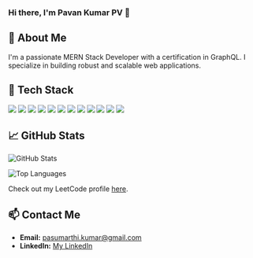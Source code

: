 ### Hi there, I'm Pavan Kumar PV 👋

## 🚀 About Me
I'm a passionate MERN Stack Developer with a certification in GraphQL. I specialize in building robust and scalable web applications.

## 🔧 Tech Stack
  <img src="https://img.icons8.com/color/48/000000/react-native.png"/> <!-- React -->
  <img src="https://img.icons8.com/color/48/000000/next.png"/> <!-- Next.js -->
  <img src="https://img.icons8.com/color/48/000000/html-5.png"/> <!-- HTML5 -->
  <img src="https://img.icons8.com/color/48/000000/css3.png"/> <!-- CSS3 -->
  <img src="https://img.icons8.com/color/48/000000/javascript.png"/> <!-- JavaScript -->
  <img src="https://img.icons8.com/color/48/000000/nodejs.png"/> <!-- Node.js -->
  <img src="https://img.icons8.com/color/48/000000/express.png"/> <!-- Express.js -->
  <img src="https://img.icons8.com/color/48/000000/graphql.png"/> <!-- GraphQL -->
  <img src="https://img.icons8.com/color/48/000000/mongodb.png"/> <!-- MongoDB -->
  <img src="https://img.icons8.com/color/48/000000/mongoose.png"/> <!-- Mongoose -->
  <img src="https://img.icons8.com/color/48/000000/git.png"/> <!-- Git -->
  <img src="https://img.icons8.com/ios-filled/50/000000/github.png"/> <!-- GitHub -->

## 📈 GitHub Stats
<p >
  <img src="https://github-readme-stats.vercel.app/api/?username=pvpavankumar&show_icons=true&title_color=ffffff&icon_color=bb2acf&text_color=daf7dc&bg_color=151515" alt="GitHub Stats">
</p>
<p >
  <img src="https://github-readme-stats.vercel.app/api/top-langs/?username=pvpavankumar&layout=compact&title_color=ffffff&text_color=daf7dc&bg_color=151515" alt="Top Languages">
</p>

Check out my LeetCode profile [here](https://leetcode.com/pavankumarpv/).

## 📫 Contact Me
- **Email:** pasumarthi.kumar@gmail.com
- **LinkedIn:** [My LinkedIn](https://www.linkedin.com/in/venkata-pavan-kumar-pasumarthi-54929419/)


